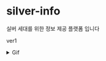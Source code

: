 # silver-info
실버 세대를 위한 정보 제공 플랫폼 입니다

ver1
<details>
<summary> Gif </summary>
![ezgif-6-5f282f20accd](https://user-images.githubusercontent.com/61297852/91048860-3ee59d00-e657-11ea-9ffc-86e7718560d1.gif)
